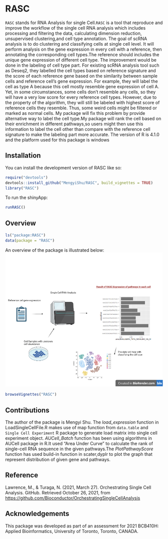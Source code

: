 
<!-- README.md is generated from README.Rmd. Please edit that file -->

# RASC

<!-- badges: start -->
<!-- badges: end -->

`RASC` stands for RNA Analysis for single Cell.`RASC` is a tool that
reproduce and improve the workflow of the single cell RNA analysis which
includes processing and filtering the data, calculating dimension
reduction, unsupervised clustering,and cell type annotation. The goal of
scRNA analysis is to do clustering and classifying cells at single cell
level. It will perform analysis on the gene expression in every cell
with a reference, then annotating the corresponding cell types.The
reference should includes the unique gene expression of different cell
type. The improvement would be done in the labeling of cell type part.
For existing scRNA analysis tool such as Deseq2, they labelled the cell
types based on reference signature and the score of each reference gene
based on the similarity between sample cells and reference cell’s gene
expression. For example, they will label the cell as type A because this
cell mostly resemble gene expression of cell A. Yet, in some
circumstances, some cells don’t resemble any cells, so they will have a
very low score for every reference cell types. However, due to the
property of the algorithm, they will still be labeled with highest score
of reference cells they resemble. Thus, some weird cells might be
filtered or marked as normal cells. My package will fix this problem by
provide alternative way to label the cell type.My package will rank the
cell based on their enrichment in different pathways,so users might then
use this information to label the cell other than compare with the
reference cell signature to make the labeling part more accurate. The
version of R is 4.1.0 and the platform used for this package is windows

## Installation

You can install the development version of RASC like so:

``` r
require("devtools")
devtools::install_github("MengyiShu/RASC", build_vignettes = TRUE)
library("RASC")
```

To run the shinyApp:

``` r
runRASC()
```

## Overview

``` r
ls("package:RASC")
data(package = "RASC")
```

An overview of the package is illustrated below:
![](./inst/extdata/RASC.png)

``` r
browseVignettes("RASC")
```

## Contributions

The author of the package is Mengyi Shu. The *load_expression* function
in LoadSingleCellFile.R makes use of map function from `data.table` and
`Single Cell Experiment` R package to generate load matrix into single
cell experiment object. *AUCell_Batch* function has been using
algorithms in AUCell package in R.It used “Area Under Curve” to
calculate the rank of single-cell RNA sequence in the given pathways.The
*PlotPathwayScore* function has used build-in function in scater,dyplr
to plot the graph that represent distribution of given gene and
pathways.

## Reference

Lawrence, M., & Turaga, N. (2021, March 27). Orchestrating Single Cell
Analysis. GitHub. Retrieved October 26, 2021, from
<https://github.com/Bioconductor/OrchestratingSingleCellAnalysis>

## Acknowledgements

This package was developed as part of an assessment for 2021 BCB410H:
Applied Bioinformatics, University of Toronto, Toronto, CANADA.
